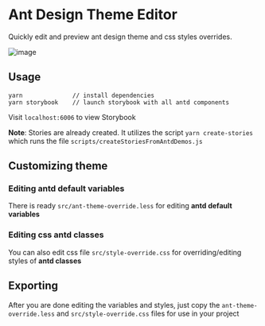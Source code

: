 # Ant Design Theme Editor

Quickly edit and preview ant design theme and css styles overrides.

![image](https://user-images.githubusercontent.com/9356633/36666319-c65273c0-1b1c-11e8-856e-190503851fc3.png)

## Usage

```
yarn              // install dependencies
yarn storybook    // launch storybook with all antd components
```

Visit `localhost:6006` to view Storybook

**Note**: Stories are already created. It utilizes the script `yarn create-stories` which runs the file `scripts/createStoriesFromAntdDemos.js`

## Customizing theme

### Editing antd default variables

There is ready `src/ant-theme-override.less` for editing **antd default variables**

### Editing css antd classes

You can also edit css file `src/style-override.css` for overriding/editing styles of **antd classes**

## Exporting

After you are done editing the variables and styles, just copy the `ant-theme-override.less` and `src/style-override.css` files for use in your project
